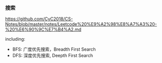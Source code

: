 ### 搜索
https://github.com/CyC2018/CS-Notes/blob/master/notes/Leetcode%20%E9%A2%98%E8%A7%A3%20-%20%E6%90%9C%E7%B4%A2.md

including:
+ BFS: 广度优先搜索，Breadth First Search
+ DFS: 深度优先搜索, Deepth First Search